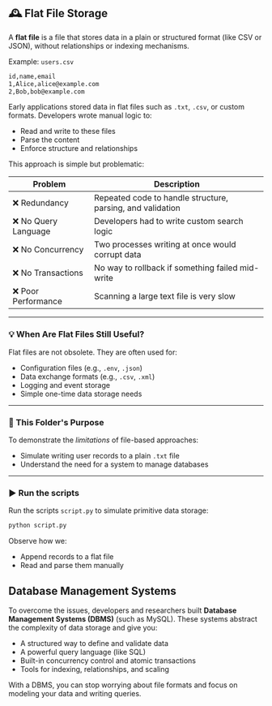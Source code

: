 ## 🕰️ Flat File Storage

A **flat file** is a file that stores data in a plain or structured format (like CSV or JSON), without relationships or indexing mechanisms.

Example: `users.csv`

```txt
id,name,email
1,Alice,alice@example.com
2,Bob,bob@example.com
```

Early applications stored data in flat files such as `.txt`, `.csv`, or custom formats. Developers wrote manual logic to:

- Read and write to these files
- Parse the content
- Enforce structure and relationships

This approach is simple but problematic:

| Problem              | Description                                                |
| -------------------- | ---------------------------------------------------------- |
| ❌ Redundancy        | Repeated code to handle structure, parsing, and validation |
| ❌ No Query Language | Developers had to write custom search logic                |
| ❌ No Concurrency    | Two processes writing at once would corrupt data           |
| ❌ No Transactions   | No way to rollback if something failed mid-write           |
| ❌ Poor Performance  | Scanning a large text file is very slow                    |

---

### 💡 When Are Flat Files Still Useful?

Flat files are not obsolete. They are often used for:

- Configuration files (e.g., `.env`, `.json`)
- Data exchange formats (e.g., `.csv`, `.xml`)
- Logging and event storage
- Simple one-time data storage needs

---

### 📁 This Folder's Purpose

To demonstrate the _limitations_ of file-based approaches:

- Simulate writing user records to a plain `.txt` file
- Understand the need for a system to manage databases

---

### ▶️ Run the scripts

Run the scripts `script.py` to simulate primitive data storage:

```bash
python script.py
```

Observe how we:

- Append records to a flat file
- Read and parse them manually

## Database Management Systems

To overcome the issues, developers and researchers built **Database Management Systems (DBMS)** (such as MySQL). These systems abstract the complexity of data storage and give you:

- A structured way to define and validate data
- A powerful query language (like SQL)
- Built-in concurrency control and atomic transactions
- Tools for indexing, relationships, and scaling

With a DBMS, you can stop worrying about file formats and focus on modeling your data and writing queries.
